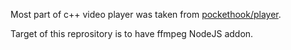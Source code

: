 Most part of c++ video player was taken from [pockethook/player](https://github.com/pockethook/player).

Target of this reprository is to have ffmpeg NodeJS addon.
